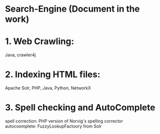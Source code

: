 # Search-Engine (Document in the work)

# 1. Web Crawling:
Java, crawler4j

# 2. Indexing HTML files:
Apache Solr, PHP, Java, Python, NetworkX

# 3. Spell checking and AutoComplete
spell correction: PHP version of Norvig's spelling corrector
<br/> autocoomplete: FuzzyLookupFactoory from Solr

<!--
Web Crawling:
work with a simple web crawler, download web pages from the crawl and gather webpage metadata.
crawler4j (an open source Java web crawler built upon the open source crawler4j library)
maximum pages to fetch: 20,000
maximum depth: 16
number of crawlers: 7 (multi-threading for efficiency)
file type: HTML, doc, pdf and different image formats
-->
